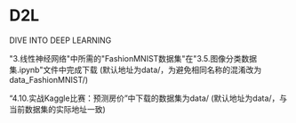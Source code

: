 # D2L
DIVE INTO DEEP LEARNING

"3.线性神经网络"中所需的"FashionMNIST数据集"在"3.5.图像分类数据集.ipynb"文件中完成下载
(默认地址为data/，为避免相同名称的混淆改为data_FashionMNIST/)

“4.10.实战Kaggle比赛：预测房价”中下载的数据集为data/
(默认地址为data/，与当前数据集的实际地址一致)